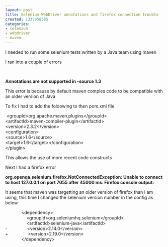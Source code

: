 ```yaml
---
layout: post
title: Selenium WebDriver annotations and firefox connection trouble
created: 1335958585
categories:
- selenium
- webdriver
- maven
---
```

<p>
I needed to run some selenium tests written by a Java team using maven
</p>
<p>
I ran into a couple of errors
</p>
<p>
&nbsp;
</p>
<p>
<strong>Annotations are not supported in -source 1.3
</strong>
</p>
<p>
This error is because by default maven comples code to be compatible with an older version of Java
</p>
<p>
To fix I had to add the foloowing to then pom.xml file
</p>
<p>
 &lt;groupId&gt;org.apache.maven.plugins&lt;/groupId&gt;<br />
&lt;artifactId&gt;maven-compiler-plugin&lt;/artifactId&gt;<br />
&lt;version&gt;2.3.2&lt;/version&gt;<br />
&lt;configuration&gt;<br />
&lt;source&gt;1.6&lt;/source&gt;<br />
&lt;target&gt;1.6&lt;/target&gt;&lt;/configuration&gt;<br />
&lt;/plugin&gt;
</p>
<p>
This allows the use of more recent code constructs 
</p>
<p>
Next I had a firefox error 
</p>
<p>
<strong>org.openqa.selenium.firefox.NotConnectedException: Unable to connect to host 127.0.0.1 on port 7055 after 45000 ms. Firefox console output:</strong>
</p>
<p>
It seems that maven was targetting an older version of firefox than I am using, this time I changed the selenium version number in the config as below
</p>
<p>
             &lt;dependency&gt;<br />
                 &lt;groupId&gt;org.seleniumhq.selenium&lt;/groupId&gt;<br />
                 &lt;artifactId&gt;selenium-java&lt;/artifactId&gt;<br />
-                &lt;version&gt;2.14.0&lt;/version&gt;<br />
+                &lt;version&gt;2.19.0&lt;/version&gt;<br />
             &lt;/dependency&gt;  
</p>
<p>
&nbsp;
</p>
